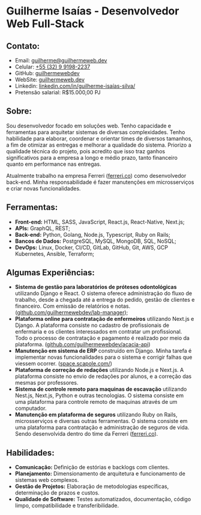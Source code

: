 # Guilherme Isaías - Desenvolvedor Web Full-Stack

## Contato:
- Email: [guilherme@guilhermeweb.dev](mailto:guilherme@cibernetica.dev)
- Celular: [+55 (32) 9 9198-2237](https://web.whatsapp.com/send?phone=5532991982237)
- GitHub: [guilhermewebdev](https://github.com/guilhermewebdev)
- WebSite: [guilhermeweb.dev](https://guilhermeweb.dev/)
- Linkedin: [linkedin.com/in/guilherme-isaías-silva/](https://www.linkedin.com/in/guilherme-isa%C3%ADas-silva/)
- Pretensão salarial: R$15.000,00 PJ

## Sobre:

Sou desenvolvedor focado em soluções web. Tenho capacidade e ferramentas para arquitetar sistemas de diversas complexidades. Tenho habilidade para elaborar, coordenar e orientar times de diversos tamanhos, a fim de otimizar as entregas e melhorar a qualidade do sistema. Priorizo a qualidade técnica do projeto, pois acredito que isso traz ganhos significativos para a empresa a longo e médio prazo, tanto financeiro quanto em performance nas entregas.

Atualmente trabalho na empresa Ferreri ([ferreri.co](https://ferreri.co)) como desenvolvedor back-end. Minha responsabilidade é fazer manutenções em microsserviços e criar novas funcionalidades.

## Ferramentas:
- **Front-end:** HTML, SASS, JavaScript, React.js, React-Native, Next.js;
- **APIs:** GraphQL, REST;
- **Back-end:** Python, Golang, Node.js, Typescript, Ruby on Rails;
- **Bancos de Dados:** PostgreSQL, MySQL, MongoDB, SQL, NoSQL;
- **DevOps:** Linux, Docker, CI/CD, GitLab, GitHub, Git, AWS, GCP Kubernetes, Ansible, Terraform;

## Algumas Experiências:
- **Sistema de gestão para laboratórios de próteses odontológicas** utilizando Django e React. O sistema oferece administração do fluxo de trabalho, desde a chegada até a entrega do pedido, gestão de clientes e financeiro. Com emissão de relatórios e notas. ([github.com/guilhermewebdev/lab-manager](https://github.com/guilhermewebdev/lab-manager));
- **Plataforma online para contratação de enfermeiros** utilizando Next.js e Django. A plataforma consiste no cadastro de profissionais de enfermaria e os clientes interessados em contratar um profissional. Todo o processo de contratação e pagamento é realizado por meio da plataforma. ([github.com/guilhermewebdev/acacia-api](https://github.com/guilhermewebdev/acacia-api))
- **Manutenção em sistema de ERP** construído em Django. Minha tarefa é implementar novas funcionalidades para o sistema e corrigir falhas que viessem ocorrer. ([space.scapole.com/](https://space.scapole.com/))
- **Plataforma de correção de redações** utilizando Node.js e Next.js. A plataforma consiste no envio de redações por alunos, e a correção das mesmas por professores.
- **Sistema de controle remoto para maquinas de escavação** utilizando Nest.js, Next.js, Python e outras tecnologias. O sistema consiste em uma plataforma para controle remoto de maquinas através de um computador.
- **Manutenção em plataforma de seguros** utilizando Ruby on Rails, microsserviços e diversas outras ferramentas. O sistema consiste em uma plataforma para contratação e administração de seguros de vida. Sendo desenvolvida dentro do time da Ferreri ([ferreri.co](https://ferreri.co)).

## Habilidades:
- **Comunicação:** Definição de estórias e backlogs com clientes.
- **Planejamento:** Dimensionamento de arquitetura e funcionamento de sistemas web complexos.
- **Gestão de Projetos:** Elaboração de metodologias específicas, determinação de prazos e custos.
- **Qualidade de Software:** Testes automatizados, documentação, código limpo, compatibilidade e transferibilidade.

